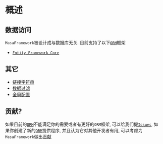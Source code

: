 # 概述

## 数据访问

`MasaFramework`被设计成与数据库无关. 目前支持了以下[`ORM`](https://zh.wikipedia.org/wiki/%E5%AF%B9%E8%B1%A1%E5%85%B3%E7%B3%BB%E6%98%A0%E5%B0%84)框架

* [`Entity Framework Core`](/framework/building-blocks/data/orm-efcore)

## 其它

* [链接字符串](/framework/building-blocks/data/connection-strings)
* [数据过滤](/framework/building-blocks/data/data-filter)
* [全局配置](/framework/building-blocks/data/global-configuration)

## 贡献?

如果目前的[`ORM`](https://zh.wikipedia.org/wiki/%E5%AF%B9%E8%B1%A1%E5%85%B3%E7%B3%BB%E6%98%A0%E5%B0%84)不能满足你的需要或者有更好的`ORM`框架, 可以给我们提[`Issues`](/framework/contribution/issues), 如果你创建了新的[`ORM`](https://zh.wikipedia.org/wiki/%E5%AF%B9%E8%B1%A1%E5%85%B3%E7%B3%BB%E6%98%A0%E5%B0%84)提供程序, 并且认为它对其他开发者有用, 可以考虑为`MasaFramework`做出[贡献](/framework/contribution/pr)
